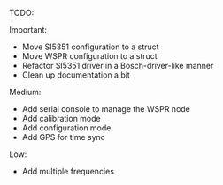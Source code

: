 TODO:

Important:
- Move SI5351 configuration to a struct
- Move WSPR configuration to a struct
- Refactor SI5351 driver in a Bosch-driver-like manner
- Clean up documentation a bit

Medium:
- Add serial console to manage the WSPR node
- Add calibration mode
- Add configuration mode
- Add GPS for time sync

Low:
- Add multiple frequencies
 
 
